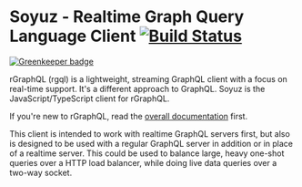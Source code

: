 Soyuz - Realtime Graph Query Language Client [![Build Status](https://travis-ci.org/rgraphql/soyuz.svg?branch=master)](https://travis-ci.org/rgraphql/soyuz)
============================================

[![Greenkeeper badge](https://badges.greenkeeper.io/rgraphql/soyuz.svg)](https://greenkeeper.io/)

rGraphQL (rgql) is a lightweight, streaming GraphQL client with a focus on real-time support. It's a different approach to GraphQL. Soyuz is the JavaScript/TypeScript client for rGraphQL.

If you're new to rGraphQL, read the [overall documentation](https://github.com/rgraphql/rgraphql) first.

This client is intended to work with realtime GraphQL servers first, but also is designed to be used with a regular GraphQL server in addition or in place of a realtime server. This could be used to balance large, heavy one-shot queries over a HTTP load balancer, while doing live data queries over a two-way socket.
